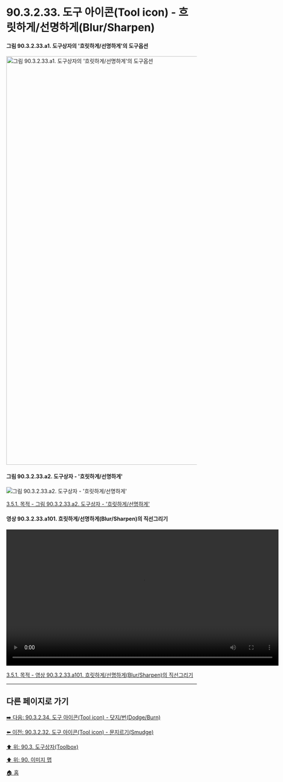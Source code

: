 # 90.3.2.33. 도구 아이콘(Tool icon) - 흐릿하게/선명하게(Blur/Sharpen)

#### 그림 90.3.2.33.a1. 도구상자의 '흐릿하게/선명하게'의 도구옵션
<img width="1080" alt="그림 90.3.2.33.a1. 도구상자의 '흐릿하게/선명하게'의 도구옵션" src="https://github.com/wonder13662/gimp/assets/15767104/1bdb3e8c-85fc-4522-b84d-37609ce03dae">

#### 그림 90.3.2.33.a2. 도구상자 - '흐릿하게/선명하게'
![그림 90.3.2.33.a2. 도구상자 - '흐릿하게/선명하게'](https://github.com/wonder13662/gimp/assets/15767104/b0a3539c-e757-40c6-b3a8-66e730e743ce)

[3.5.1. 목적 - 그림 90.3.2.33.a2. 도구상자 - '흐릿하게/선명하게'](https://wonder13662.github.io/gimp/2.10.36_ko/03-05-01-intention.html#%EA%B7%B8%EB%A6%BC-903233a2-%EB%8F%84%EA%B5%AC%EC%83%81%EC%9E%90---%ED%9D%90%EB%A6%BF%ED%95%98%EA%B2%8C%EC%84%A0%EB%AA%85%ED%95%98%EA%B2%8C)

#### 영상 90.3.2.33.a101. 흐릿하게/선명하게(Blur/Sharpen)의 직선그리기
<video controls="controls" width="720" environment="MacOS:Sonoma 14.2.1 GIMP 2.10.36" src="https://github.com/wonder13662/gimp/assets/15767104/8a426c59-834c-48cd-b3ac-2892d6c9ea64"></video>

[3.5.1. 목적 - 영상 90.3.2.33.a101. 흐릿하게/선명하게(Blur/Sharpen)의 직선그리기](https://wonder13662.github.io/gimp/2.10.36_ko/03-05-01-intention.html#%EC%98%81%EC%83%81-903233a101-%ED%9D%90%EB%A6%BF%ED%95%98%EA%B2%8C%EC%84%A0%EB%AA%85%ED%95%98%EA%B2%8Cblursharpen%EC%9D%98-%EC%A7%81%EC%84%A0%EA%B7%B8%EB%A6%AC%EA%B8%B0)

***

## 다른 페이지로 가기

[➡️ 다음: 90.3.2.34. 도구 아이콘(Tool icon) - 닷지/번(Dodge/Burn)](./90-03-02-tool_iconx-34-dodge_burn.md)

[⬅️ 이전: 90.3.2.32. 도구 아이콘(Tool icon) - 문지르기(Smudge)](./90-03-02-tool_iconx-32-smudge.md)

[⬆️ 위: 90.3. 도구상자(Toolbox)](./90-03-00-toolbox.md)

[⬆️ 위: 90. 이미지 맵](./90-00-image-map.md)

[🏠 홈](./00-home.md)
